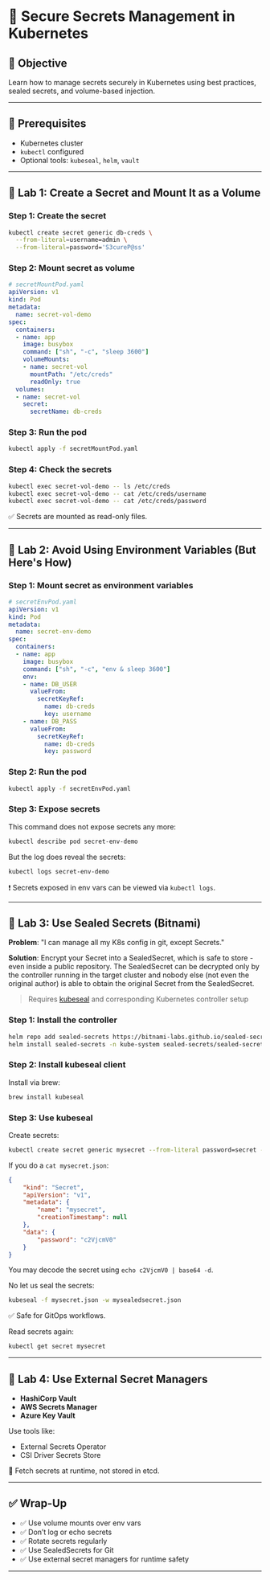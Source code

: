 # 🧪 Secure Secrets Management in Kubernetes

## 🎯 Objective

Learn how to manage secrets securely in Kubernetes using best practices, sealed secrets, and volume-based injection.

---

## 🧰 Prerequisites

- Kubernetes cluster
- `kubectl` configured
- Optional tools: `kubeseal`, `helm`, `vault`

---

## 🔹 Lab 1: Create a Secret and Mount It as a Volume

### Step 1: Create the secret

```bash
kubectl create secret generic db-creds \
  --from-literal=username=admin \
  --from-literal=password='S3cureP@ss'
```

### Step 2: Mount secret as volume

```yaml
# secretMountPod.yaml
apiVersion: v1
kind: Pod
metadata:
  name: secret-vol-demo
spec:
  containers:
  - name: app
    image: busybox
    command: ["sh", "-c", "sleep 3600"]
    volumeMounts:
    - name: secret-vol
      mountPath: "/etc/creds"
      readOnly: true
  volumes:
  - name: secret-vol
    secret:
      secretName: db-creds
```

### Step 3: Run the pod

```bash
kubectl apply -f secretMountPod.yaml
```

### Step 4: Check the secrets

```bash
kubectl exec secret-vol-demo -- ls /etc/creds
kubectl exec secret-vol-demo -- cat /etc/creds/username
kubectl exec secret-vol-demo -- cat /etc/creds/password
```

✅ Secrets are mounted as read-only files.

---

## 🔹 Lab 2: Avoid Using Environment Variables (But Here's How)

### Step 1: Mount secret as environment variables

```yaml
# secretEnvPod.yaml
apiVersion: v1
kind: Pod
metadata:
  name: secret-env-demo
spec:
  containers:
  - name: app
    image: busybox
    command: ["sh", "-c", "env & sleep 3600"]
    env:
    - name: DB_USER
      valueFrom:
        secretKeyRef:
          name: db-creds
          key: username
    - name: DB_PASS
      valueFrom:
        secretKeyRef:
          name: db-creds
          key: password
```

### Step 2: Run the pod

```bash
kubectl apply -f secretEnvPod.yaml
```

### Step 3: Expose secrets

This command does not expose secrets any more:

```bash
kubectl describe pod secret-env-demo
```

But the log does reveal the secrets:

```bash
kubectl logs secret-env-demo
```

❗️ Secrets exposed in env vars can be viewed via `kubectl logs`.

---

## 🔹 Lab 3: Use Sealed Secrets (Bitnami)

**Problem**: "I can manage all my K8s config in git, except Secrets."

**Solution**: Encrypt your Secret into a SealedSecret, which is safe to store - even inside a public repository. The SealedSecret can be decrypted only by the controller running in the target cluster and nobody else (not even the original author) is able to obtain the original Secret from the SealedSecret.

> Requires [kubeseal](https://github.com/bitnami-labs/sealed-secrets) and corresponding Kubernetes controller setup

### Step 1: Install the controller

```bash
helm repo add sealed-secrets https://bitnami-labs.github.io/sealed-secrets
helm install sealed-secrets -n kube-system sealed-secrets/sealed-secrets
```

### Step 2: Install kubeseal client

Install via brew:

```bash
brew install kubeseal
```

### Step 3: Use kubeseal

Create secrets:

```bash
kubectl create secret generic mysecret --from-literal password=secret --dry-run=client -o json > mysecret.json
```

If you do a `cat mysecret.json`:

```json
{
    "kind": "Secret",
    "apiVersion": "v1",
    "metadata": {
        "name": "mysecret",
        "creationTimestamp": null
    },
    "data": {
        "password": "c2VjcmV0"
    }
}
```

You may decode the secret using `echo c2VjcmV0 | base64 -d`.

No let us seal the secrets:

```bash
kubeseal -f mysecret.json -w mysealedsecret.json
```

✅ Safe for GitOps workflows.

Read secrets again:

```bash
kubectl get secret mysecret
```

---

## 🔹 Lab 4: Use External Secret Managers

- **HashiCorp Vault**
- **AWS Secrets Manager**
- **Azure Key Vault**

Use tools like:

- External Secrets Operator
- CSI Driver Secrets Store

🧠 Fetch secrets at runtime, not stored in etcd.

---

## ✅ Wrap-Up

- ✅ Use volume mounts over env vars
- ✅ Don’t log or echo secrets
- ✅ Rotate secrets regularly
- ✅ Use SealedSecrets for Git
- ✅ Use external secret managers for runtime safety

---
